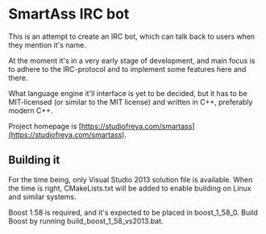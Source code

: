 # SmartAss IRC bot

This is an attempt to create an IRC bot, which can talk back to users when they mention it's name.

At the moment it's in a very early stage of development, and main focus is to adhere to the IRC-protocol and to implement some features here and there.

What language engine it'll interface is yet to be decided, but it has to be MIT-licensed (or similar to the MIT license) and written in C++, preferably modern C++.

Project homepage is [https://studiofreya.com/smartass](https://studiofreya.com/smartass).

## Building it

For the time being, only Visual Studio 2013 solution file is available. When the time is right, CMakeLists.txt will be added to enable building on Linux and similar systems.

Boost 1.58 is required, and it's expected to be placed in boost_1_58_0. Build Boost by running build_boost_1_58_vs2013.bat.